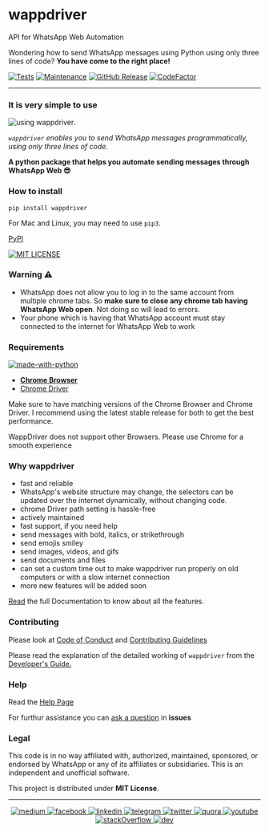 # wappdriver

API for WhatsApp Web Automation


Wondering how to send WhatsApp messages using Python using only three lines of code? **You have come to the right place!**


[![Tests](https://img.shields.io/badge/tests-passing-green)](https://aahnik.github.io/wappdriver/docs/Tests.html)
[![Maintenance](https://img.shields.io/maintenance/yes/2020)](https://github.com/aahnik/wappdriver/graphs/commit-activity)
[![GitHub Release](https://img.shields.io/github/v/release/aahnik/wappdriver)](https://github.com/aahnik/wappdriver/releases)
[![CodeFactor](https://www.codefactor.io/repository/github/aahnik/wappdriver/badge)](https://www.codefactor.io/repository/github/aahnik/wappdriver)



-----



### It is very simple to use

![using wappdriver](https://raw.githubusercontent.com/aahnik/wappdriver/main/docs/images/wappdriver.png).

_`wappdriver` enables you to send WhatsApp messages programmatically, using only three lines of code._


**A python package that helps you automate sending messages through WhatsApp Web 😎**


### How to install 

```
pip install wappdriver
```

For Mac and Linux, you may need to use `pip3`.

[PyPI](https://pypi.org/project/wappdriver/)

[![MIT LICENSE](https://img.shields.io/pypi/l/ansicolortags.svg)](/LICENSE)

### Warning ⚠️

- WhatsApp does not allow you to log in to the same account from multiple chrome tabs.
  So **make sure to close any chrome tab having WhatsApp Web open**. Not doing so will lead to errors.
- Your phone which is having that WhatsApp account must stay connected to the internet for WhatsApp Web to work

### Requirements

[![made-with-python](https://img.shields.io/badge/Made%20with-Python-1f425f.svg)](https://www.python.org/)

- **[Chrome Browser](https://www.google.com/chrome/)**
- [Chrome Driver](https://chromedriver.chromium.org/)

Make sure to have matching versions of the Chrome Browser and Chrome Driver.
I recommend using the latest stable release for both to get the best performance.

WappDriver does not support other Browsers. Please use Chrome for a smooth experience

### Why wappdriver

- fast and reliable
- WhatsApp's website structure may change, the selectors can be updated over the internet dynamically, without changing code.
- chrome Driver path setting is hassle-free
- actively maintained
- fast support, if you need help
- send messages with bold, italics, or strikethrough
- send emojis smiley
- send images, videos, and gifs
- send documents and files
- can set a custom time out  to make wappdriver run properly on old computers or with a slow internet connection
- more new features will be added soon

[Read](https://aahnik.github.io/wappdriver/docs/Documentation.html) the full Documentation to know about all the features.




### Contributing

Please look at [Code of Conduct](https://github.com/aahnik/wappdriver/blob/master/.github/CODE_OF_CONDUCT.md#contributor-covenant-code-of-conduct) and [Contributing Guidelines](https://github.com/aahnik/wappdriver/blob/master/.github/CONTRIBUTING.md#how-to-contribute-to-wappdriver-)

Please read the explanation of the detailed working of `wappdriver` from the [Developer's Guide.](https://aahnik.github.io/wappdriver/For_Developers/)

### Help

Read the [Help Page](https://aahnik.github.io/wappdriver/help/)

For furthur assistance you can [ask a question]() in **issues**


### Legal

This code is in no way affiliated with, authorized, maintained, sponsored, or endorsed by WhatsApp or any of its affiliates or subsidiaries. This is an independent and unofficial software. 

This project is distributed under **MIT License**.

-----

<center>
    
<a href="https://medium.com/@aahnikdaw/how-to-send-a-whatsapp-message-reliably-in-only-3-lines-of-code-python-53201e9c09f3"> <img
                src="https://github.com/aahnik/aahnik/blob/master/social_media_logos/medium.png?raw=true" alt="medium"> </a>
        <a href="https://www.facebook.com/aahnik.daw"> <img
                src="https://github.com/aahnik/aahnik/blob/master/social_media_logos/facebook.png?raw=true" alt="facebook">
        </a>
        <a href="https://www.linkedin.com/in/aahnik-daw-067a011b3/"> <img
                src="https://github.com/aahnik/aahnik/blob/master/social_media_logos/linkedin.png?raw=true" alt="linkedin">
        </a>
        <a href="https://t.me/AahniKDaw"> <img
                src="https://github.com/aahnik/aahnik/blob/master/social_media_logos/telegram.png?raw=true" alt="telegram">
        </a>
        <a href="https://twitter.com/AahnikD"> <img
                src="https://github.com/aahnik/aahnik/blob/master/social_media_logos/twitter.png?raw=true" alt="twitter">
        </a>
        <a href="https://www.quora.com/profile/Aahnik-Daw"> <img
                src="https://github.com/aahnik/aahnik/blob/master/social_media_logos/quora.png?raw=true" alt="quora"> </a>
        <a href="https://www.youtube.com/channel/UCcEbN0d8iLTB6ZWBE_IDugg"> <img
                src="https://github.com/aahnik/aahnik/blob/master/social_media_logos/youtube.png?raw=true" alt="youtube">
        </a>
        <a href="https://stackoverflow.com/users/13523305/aahnik-daw"> <img
                src="https://github.com/aahnik/aahnik/blob/master/social_media_logos/stackOverflow.png?raw=true"
                alt="stackOverflow"> </a>
        <a href="https://dev.to/aahnik/how-to-send-a-whatsapp-message-reliably-in-only-3-lines-of-code-python-hld"> <img
                src="https://github.com/aahnik/aahnik/blob/master/social_media_logos/dev.png?raw=true" alt="dev"> </a>
    
</center>
